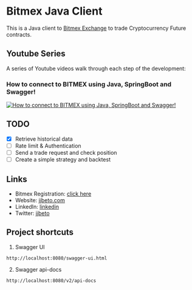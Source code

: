 # Bitmex Java Client

This is a Java client to [Bitmex Exchange](https://www.bitmex.com/register/523k5s) to trade Cryptocurrency Future contracts.

## Youtube Series

A series of Youtube videos walk through each step of the development:

### How to connect to BITMEX using Java, SpringBoot and Swagger!
[![How to connect to BITMEX using Java, SpringBoot and Swagger!](http://img.youtube.com/vi/pV4rPVmdq_M/0.jpg)](http://www.youtube.com/watch?v=pV4rPVmdq_M)

## TODO

- [X] Retrieve historical data
- [ ] Rate limit & Authentication
- [ ] Send a trade request and check position
- [ ] Create a simple strategy and backtest

## Links

- Bitmex Registration: [click here](https://www.bitmex.com/register/523k5s)
- Website: [jjbeto.com](https://jjbeto.com)
- LinkedIn: [linkedin](https://linkedin.com/in/jouberto)
- Twitter: [jjbeto](https://twitter.com/jjbeto)

## Project shortcuts

1. Swagger UI
```
http://localhost:8080/swagger-ui.html
```

2. Swagger api-docs
```
http://localhost:8080/v2/api-docs
```
